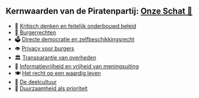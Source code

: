 ## Kernwaarden van de Piratenpartij: [Onze Schat 💎](README.md)

- 🧠 [Kritisch denken en feitelijk onderbouwd beleid](KritischDenken.md)
- 🗽 [Burgerrechten](Burgerrechten.md)
- 🗳️ [Directe democratie en zelfbeschikkingsrecht](DirecteDemocratie.md)
- 👁️ [Privacy voor burgers](PrivacyVoorBurgers.md)
- 🏛️ [Transparantie van overheden](TransparantieVanOverheden.md)
- 📢 [Informatievrijheid en vrijheid van meningsuiting](Informatievrijheid.md)
- 🍽️ [Het recht op een waardig leven](RechtOpEenWaardigLeven.md)
- 🔄 [De deelcultuur](DeDeelcultuur.md)
- 🌿 [Duurzaamheid als prioriteit](DuurzaamheidAlsPrioriteit.md)
